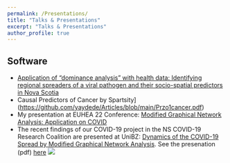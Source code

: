 ```yaml
---
permalink: /Presentations/
title: "Talks & Presentations"
excerpt: "Talks & Presentations"
author_profile: true
---
```


## Software
- [Application of “dominance analysis” with health data: Identifying regional spreaders of a viral pathogen and their socio-spatial predictors in Nova Scotia](http://yaydede.github.io/files/Prezo1.pdf) 
- Causal Predictors of Cancer by Spartsity](https://github.com/yaydede/Articles/blob/main/Przo1cancer.pdf) 
- My presentation at EUHEA 22 Conference: [Modified Graphical Network Analysis: Application on COVID](https://github.com/yaydede/Articles/blob/main/euhea22.pdf)
- The recent findings of our COVID-19 project in the NS COVID-19 Research Coalition are presented at UniBZ: [Dynamics of the COVID-19 Spread by Modified Graphical Network Analysis](https://www.unibz.it/en/events/138678-dynamics-of-the-covid-19-spread-by-modified-graphical-network-analysis).   See the presenation (pdf) [here](https://rawcdn.githack.com/yaydede/Articles/8cd8d824a6cb6688e6da0b4fbfbfcd5f928aeca8/Przo2.pdf)
[![](https://cdn.mathpix.com/snip/images/T_4-srtunH5UwHhy6nP-L5ktO1DSoUm61U-hGWO8LW0.original.fullsize.png)](https://raw.githack.com/yaydede/Articles/main/Presentation1.pdf)
